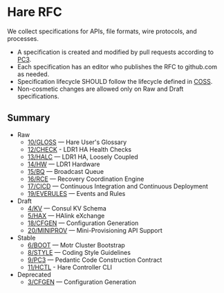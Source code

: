 # Hare RFC

We collect specifications for APIs, file formats, wire protocols, and
processes.

* A specification is created and modified by pull requests according to
  [PC3](rfc/9/README.md).
* Each specification has an editor who publishes the RFC to
  github.com as needed.
* Specification lifecycle SHOULD follow the lifecycle defined in
  [COSS](http://rfc.unprotocols.org/spec:2/COSS).
* Non-cosmetic changes are allowed only on Raw and Draft specifications.

## Summary

* Raw
  * [10/GLOSS](10/README.md) — Hare User's Glossary
  * [12/CHECK](12/README.md) - LDR1 HA Health Checks
  * [13/HALC](13/README.md) — LDR1 HA, Loosely Coupled
  * [14/HW](14/README.md) — LDR1 Hardware
  * [15/BQ](15/README.md) — Broadcast Queue
  * [16/RCE](16/README.md) — Recovery Coordination Engine
  * [17/CICD](17/README.md) — Continuous Integration and Continuous Deployment
  * [19/EVERULES](19/README.md) — Events and Rules
* Draft
  * [4/KV](4/README.md) — Consul KV Schema
  * [5/HAX](5/README.md) — HAlink eXchange
  * [18/CFGEN](18/README.md) — Configuration Generation
  * [20/MINIPROV](20/README.md) — Mini-Provisioning API Support
* Stable
  * [6/BOOT](6/README.md) — Motr Cluster Bootstrap
  * [8/STYLE](8/README.md) — Coding Style Guidelines
  * [9/PC3](9/README.md) — Pedantic Code Construction Contract
  * [11/HCTL](11/README.md) - Hare Controller CLI
* Deprecated
  * [3/CFGEN](3/README.md) — Configuration Generation
